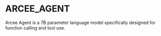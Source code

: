 # ARCEE_AGENT
Arcee Agent is a 7B parameter language model specifically designed for function calling and tool use.
